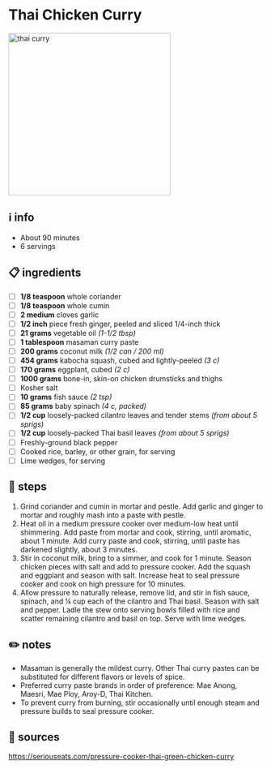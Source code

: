 # Thai Chicken Curry
<img src="https://www.seriouseats.com/thmb/jv5trsF4NGPZf3_weFk0UGF7PFQ=/610x343/smart/filters:no_upscale()/__opt__aboutcom__coeus__resources__content_migration__serious_eats__seriouseats.com__recipes__images__2014__04__20140402-pressure-cooker-thai-chicken-squash-eggplant-spinach-curry-08-edit-8473c1e06bad471b81802b77889aaba5.jpg" alt="thai curry" width="320"/>

## ℹ️ info  
* About 90 minutes
* 6 servings

## 📋 ingredients  
- [ ] **1/8	teaspoon**	whole coriander
- [ ] **1/8	teaspoon**	whole cumin
- [ ] **2	medium**	cloves garlic
- [ ] **1/2	inch**	piece fresh ginger, peeled and sliced 1/4-inch thick
- [ ] **21	grams**	vegetable oil *(1-1/2 tbsp)*
- [ ] **1	tablespoon**	masaman curry paste
- [ ] **200	grams**	coconut milk *(1/2 can / 200 ml)*
- [ ] **454	grams**	kabocha squash, cubed and lightly-peeled *(3 c)*
- [ ] **170	grams**	eggplant, cubed *(2 c)*
- [ ] **1000	grams**	bone-in, skin-on chicken drumsticks and thighs
- [ ] Kosher salt
- [ ] **10	grams**	fish sauce *(2 tsp)*
- [ ] **85	grams**	baby spinach *(4 c, packed)*
- [ ] **1/2	cup**	loosely-packed cilantro leaves and tender stems *(from about 5 sprigs)*
- [ ] **1/2	cup**	loosely-packed Thai basil leaves *(from about 5 sprigs)*
- [ ] Freshly-ground black pepper
- [ ] Cooked rice, barley, or other grain, for serving
- [ ] Lime wedges, for serving

## 🔪 steps  
1. Grind coriander and cumin in mortar and pestle. Add garlic and ginger to mortar and roughly mash into a paste with pestle.
2. Heat oil in a medium pressure cooker over medium-low heat until shimmering. Add paste from mortar and cook, stirring, until aromatic, about 1 minute. Add curry paste and cook, stirring, until paste has darkened slightly, about 3 minutes.
3. Stir in coconut milk, bring to a simmer, and cook for 1 minute. Season chicken pieces with salt and add to pressure cooker. Add the squash and eggplant and season with salt. Increase heat to seal pressure cooker and cook on high pressure for 10 minutes.
4. Allow pressure to naturally release, remove lid, and stir in fish sauce, spinach, and ¼ cup each of the cilantro and Thai basil. Season with salt and pepper. Ladle the stew onto serving bowls filled with rice and scatter remaining cilantro and basil on top. Serve with lime wedges.

## ✏️ notes  
* Masaman is generally the mildest curry. Other Thai curry pastes can be substituted for different flavors or levels of spice.
* Preferred curry paste brands in order of preference: Mae Anong, Maesri, Mae Ploy, Aroy-D, Thai Kitchen.
* To prevent curry from burning, stir occasionally until enough steam and pressure builds to seal pressure cooker.

## 🔗 sources  
https://seriouseats.com/pressure-cooker-thai-green-chicken-curry
